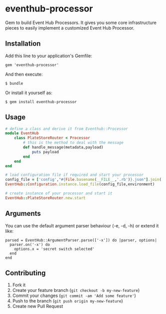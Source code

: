 eventhub-processor
=================

Gem to build Event Hub Processors. It gives you some core infrastructure pieces to easily implement a customized Event Hub Processor.

## Installation

Add this line to your application's Gemfile:

    gem 'eventhub-processor'

And then execute:

    $ bundle

Or install it yourself as:

    $ gem install eventhub-processor

## Usage

```Ruby
# define a class and derive it from Eventhub::Processor
module EventHub
	class PlateStoreRouter < Processor
		# this is the method to deal with the message
		def handle_message(metadata,payload)
			puts payload
		end
	end
end

# load configuration file if required and start your processor
config_file = ['config',"#{File.basename(__FILE__,'.rb')}.json"].join('/')
EventHub::Configuration.instance.load_file(config_file,environment)

# create instance of your processor and start it
EventHub::PlateStoreRouter.new.start
```


## Arguments

You can use the default argument parser behaviour (-e, -d, -h) or extend it like:

```
parsed = EventHub::ArgumentParser.parse(['-x']) do |parser, options|
  parser.on('-x') do
    options.x = 'secret switch selected'
  end
end
```

## Contributing

1. Fork it
2. Create your feature branch (`git checkout -b my-new-feature`)
3. Commit your changes (`git commit -am 'Add some feature'`)
4. Push to the branch (`git push origin my-new-feature`)
5. Create new Pull Request

